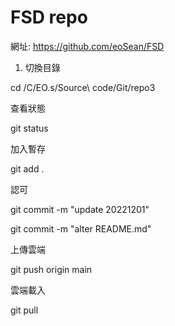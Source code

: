 # FSD repo

網址: https://github.com/eoSean/FSD

1. 切換目錄

cd /C/EO.s/Source\ code/Git/repo3

查看狀態

git status

加入暫存

git add .

認可

git commit -m "update 20221201"

git commit -m "alter README.md"

上傳雲端

git push origin main

雲端載入

git pull
